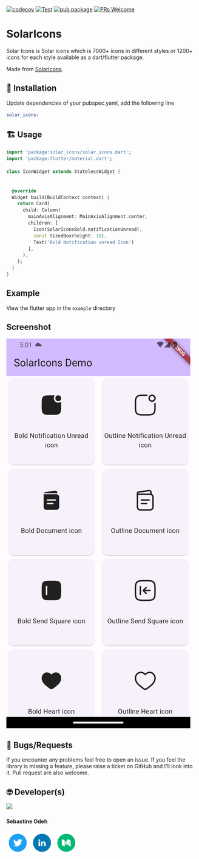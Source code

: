 <!--
This README describes the package. If you publish this package to pub.dev,
this README's contents appear on the landing page for your package.

For information about how to write a good package README, see the guide for
[writing package pages](https://dart.dev/guides/libraries/writing-package-pages).

For general information about developing packages, see the Dart guide for
[creating packages](https://dart.dev/guides/libraries/create-library-packages)
and the Flutter guide for
[developing packages and plugins](https://flutter.dev/developing-packages).
-->
[![codecov](https://codecov.io/gh/CoderNamedHendrick/solar_icons/branch/master/graph/badge.svg)](https://codecov.io/gh/CoderNamedHendrick/solar_icons)
[![Test](https://github.com/CoderNamedHendrick/solar_icons/actions/workflows/test.yaml/badge.svg?branch=master)](https://github.com/CoderNamedHendrick/solar_icons/actions/workflows/test.yaml)
[![pub package](https://img.shields.io/pub/v/solar_icons.svg?color=success&style=flat-square)](https://pub.dartlang.org/packages/solar_icons)
[![PRs Welcome](https://img.shields.io/badge/PRs-welcome-success.svg?style=flat-square)](https://github.com/CoderNamedHendrick/solar_icons/pulls)

# SolarIcons
Solar Icons is Solar icons which is 7000+ icons in different styles or 1200+ icons for each style available as a dart/flutter package.

Made from [SolarIcons](https://www.figma.com/community/file/1166831539721848736).

## 🏅 Installation
Update dependencies of your pubspec.yaml, add the following line

```yaml
solar_icons: 
```

## 🏗️ Usage

```dart
import 'package:solar_icons/solar_icons.dart';
import 'package:flutter/material.dart';

class IconWidget extends StatelessWidget {
  
  
  @override
  Widget build(BuildContext context) {
    return Card(
      child: Column(
        mainAxisAlignment: MainAxisAlignment.center,
        children: [
          Icon(SolarIconsBold.notificationUnread),
          const SizedBox(height: 10),
          Text('Bold Notification unread Icon')
        ],
      ),
    );
  }
}
```

## Example

View the flutter app in the `example` directory

## Screenshot

<img src="https://raw.githubusercontent.com/CoderNamedHendrick/solar_icons/master/ss/example.png" alt="example screenshot">

## 🐛 Bugs/Requests

If you encounter any problems feel free to open an issue. If you feel the library is
missing a feature, please raise a ticket on GitHub and I'll look into it.
Pull request are also welcome.

## 🤓 Developer(s)

[<img src="https://github.com/CoderNamedHendrick.png" width="180" />](https://github.com/CoderNamedHendrick)
#### **Sebastine Odeh**
<p>
<a href="https://twitter.com/H3ndrick_"><img src="https://github.com/aritraroy/social-icons/blob/master/twitter-icon.png?raw=true" width="60"></a>
<a href="https://www.linkedin.com/in/sebastine-odeh-1081a318b/"><img src="https://github.com/aritraroy/social-icons/blob/master/linkedin-icon.png?raw=true" width="60"></a>
<a href="https://medium.com/@sebastinesoacatp"><img src="https://github.com/aritraroy/social-icons/blob/master/medium-icon.png?raw=true" width="60"></a>
</p>